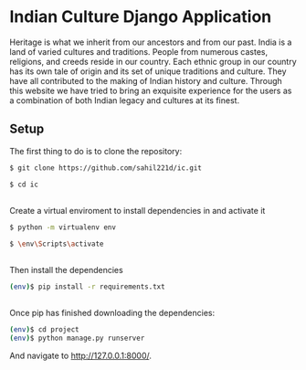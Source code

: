 # Indian Culture Django Application

Heritage is what we inherit from our ancestors and from our past. India is a land of varied cultures and traditions. People from numerous castes, religions, and creeds reside in our country. Each ethnic group in our country has its own tale of origin and its set of unique traditions and culture. They have all contributed to the making of Indian history and culture. Through this website we have tried to bring an exquisite experience for the users as a combination of both Indian legacy and cultures at its finest.



## Setup
The first thing to do is to clone the repository:
```bash
$ git clone https://github.com/sahil221d/ic.git

$ cd ic
```





## 

Create a virtual enviroment to install dependencies in and activate it

```bash
$ python -m virtualenv env

$ \env\Scripts\activate
```

## 
Then install the dependencies
 ```bash
(env)$ pip install -r requirements.txt
```

##
Once pip has finished downloading the dependencies:
```bash
(env)$ cd project
(env)$ python manage.py runserver
```



And navigate to http://127.0.0.1:8000/.
